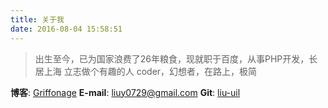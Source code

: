 ```yaml
---
title: 关于我
date: 2016-08-04 15:58:51
---
```


>出生至今，已为国家浪费了26年粮食，现就职于百度，从事PHP开发，长居上海
>立志做个有趣的人
>coder，幻想者，在路上，极简

**博客**: [Griffonage][1]
**E-mail**: liuy0729@gmail.com
**Git**: [liu-uil][2]

[1]: https://liu-uil.github.io/
[2]: https://github.com/liu-uil
